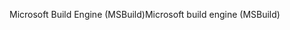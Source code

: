 <span data-ttu-id="13ae2-101">Microsoft Build Engine (MSBuild)</span><span class="sxs-lookup"><span data-stu-id="13ae2-101">Microsoft build engine (MSBuild)</span></span>